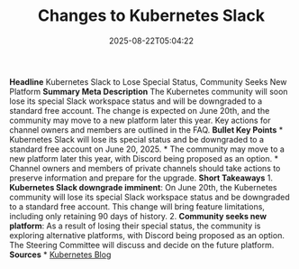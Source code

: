 ﻿---
title: "Changes to Kubernetes Slack"
date: "2025-08-22T05:04:22"
category: "Markets"
summary: ""
slug: "changes to kubernetes slack"
source_urls:
  - "https://kubernetes.io/blog/2025/06/16/changes-to-kubernetes-slack/"
seo:
  title: "Changes to Kubernetes Slack | Hash n Hedge"
  description: ""
  keywords: ["news", "markets", "brief"]
---
**Headline** Kubernetes Slack to Lose Special Status, Community Seeks New Platform  **Summary Meta Description** The Kubernetes community will soon lose its special Slack workspace status and will be downgraded to a standard free account. The change is expected on June 20th, and the community may move to a new platform later this year. Key actions for channel owners and members are outlined in the FAQ.  **Bullet Key Points**  * Kubernetes Slack will lose its special status and be downgraded to a standard free account on June 20, 2025. * The community may move to a new platform later this year, with Discord being proposed as an option. * Channel owners and members of private channels should take actions to preserve information and prepare for the upgrade.  **Short Takeaways**  1. **Kubernetes Slack downgrade imminent**: On June 20th, the Kubernetes community will lose its special Slack workspace status and be downgraded to a standard free account. This change will bring feature limitations, including only retaining 90 days of history. 2. **Community seeks new platform**: As a result of losing their special status, the community is exploring alternative platforms, with Discord being proposed as an option. The Steering Committee will discuss and decide on the future platform.  **Sources**  * [Kubernetes Blog](https://kubernetes.io/blog/2025/06/16/changes-to-kubernetes-slack/) 
